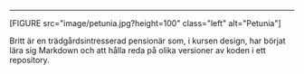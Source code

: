 ----------------------------------------------------------------------
<div class="author-byline">
[FIGURE src="image/petunia.jpg?height=100" class="left" alt="Petunia"]
<p>Britt är en trädgårdsintresserad pensionär som, i kursen design, har börjat lära sig Markdown och att hålla reda på olika versioner av koden i ett repository.</p>
</div>
